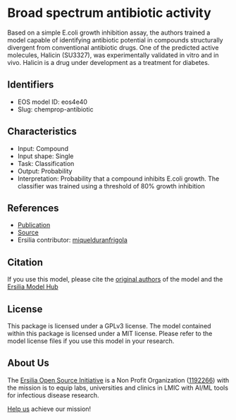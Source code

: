 # Broad spectrum antibiotic activity

Based on a simple E.coli growth inhibition assay, the authors trained a model capable of identifying antibiotic potential in compounds structurally divergent from conventional antibiotic drugs. One of the predicted active molecules, Halicin (SU3327), was experimentally validated in vitro and in vivo. Halicin is a drug under development as a treatment for diabetes.

## Identifiers

* EOS model ID: eos4e40
* Slug: chemprop-antibiotic

## Characteristics

* Input: Compound
* Input shape: Single
* Task: Classification
* Output: Probability
* Interpretation: Probability that a compound inhibits E.coli growth. The classifier was trained using a threshold of 80% growth inhibition 

## References

* [Publication](https://pubmed.ncbi.nlm.nih.gov/32084340/)
* [Source](http://chemprop.csail.mit.edu/checkpoints)
* Ersilia contributor: [miquelduranfrigola](https://github.com/miquelduranfrigola)

## Citation

If you use this model, please cite the [original authors](https://pubmed.ncbi.nlm.nih.gov/32084340/) of the model and the [Ersilia Model Hub](https://github.com/ersilia-os/ersilia/blob/master/CITATION.cff)

## License

This package is licensed under a GPLv3 license. The model contained within this package is licensed under a MIT license. Please refer to the model license files if you use this model in your research.

## About Us

The [Ersilia Open Source Initiative](https://ersilia.io) is a Non Profit Organization ([1192266](https://register-of-charities.charitycommission.gov.uk/charity-search/-/charity-details/5170657/full-print)) with the mission is to equip labs, universities and clinics in LMIC with AI/ML tools for infectious disease research.

[Help us](https://www.ersilia.io/donate) achieve our mission!